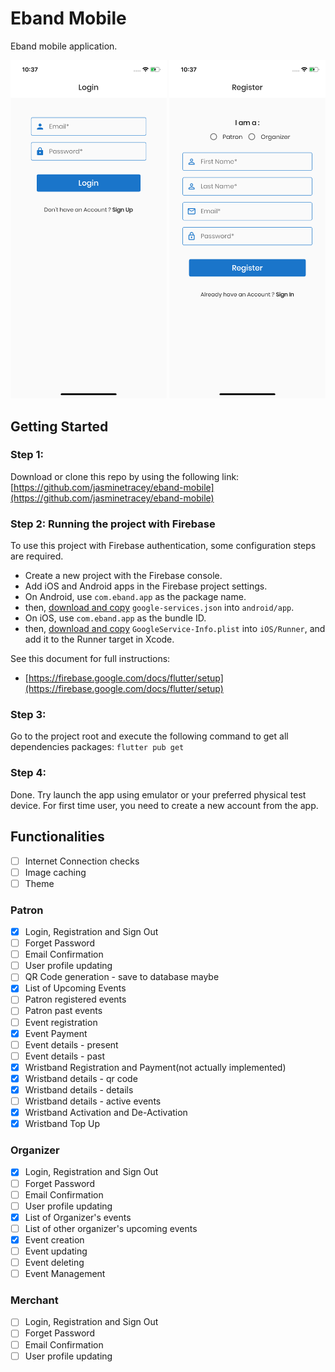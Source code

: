 # Eband Mobile

Eband mobile application.

<img src="screenshots/login.png" width="250"/>
<img src="screenshots/register.png" width="250"/>

## Getting Started

### Step 1:

Download or clone this repo by using the following link:
[https://github.com/jasminetracey/eband-mobile](https://github.com/jasminetracey/eband-mobile)

### Step 2: Running the project with Firebase

To use this project with Firebase authentication, some configuration steps are required.

- Create a new project with the Firebase console.
- Add iOS and Android apps in the Firebase project settings.
- On Android, use `com.eband.app` as the package name.
- then, [download and copy](https://firebase.google.com/docs/flutter/setup#configure_an_android_app) `google-services.json` into `android/app`.
- On iOS, use `com.eband.app` as the bundle ID.
- then, [download and copy](https://firebase.google.com/docs/flutter/setup#configure_an_ios_app) `GoogleService-Info.plist` into `iOS/Runner`, and add it to the Runner target in Xcode.

See this document for full instructions:

- [https://firebase.google.com/docs/flutter/setup](https://firebase.google.com/docs/flutter/setup)

### Step 3:

Go to the project root and execute the following command to get all dependencies packages:
`flutter pub get`

### Step 4:

Done. Try launch the app using emulator or your preferred physical test device. For first time user, you need to create a new account from the app.

## Functionalities

- [ ] Internet Connection checks
- [ ] Image caching
- [ ] Theme

### Patron

- [x] Login, Registration and Sign Out
- [ ] Forget Password
- [ ] Email Confirmation
- [ ] User profile updating
- [ ] QR Code generation - save to database maybe
- [x] List of Upcoming Events
- [ ] Patron registered events
- [ ] Patron past events
- [ ] Event registration
- [x] Event Payment
- [ ] Event details - present
- [ ] Event details - past
- [x] Wristband Registration and Payment(not actually implemented)
- [x] Wristband details - qr code
- [x] Wristband details - details
- [ ] Wristband details - active events
- [x] Wristband Activation and De-Activation
- [x] Wristband Top Up

### Organizer

- [x] Login, Registration and Sign Out
- [ ] Forget Password
- [ ] Email Confirmation
- [ ] User profile updating
- [x] List of Organizer's events
- [ ] List of other organizer's upcoming events
- [x] Event creation
- [ ] Event updating
- [ ] Event deleting
- [ ] Event Management

### Merchant

- [ ] Login, Registration and Sign Out
- [ ] Forget Password
- [ ] Email Confirmation
- [ ] User profile updating
